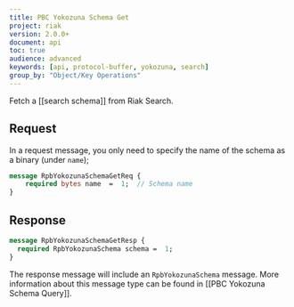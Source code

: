 ```yaml
---
title: PBC Yokozuna Schema Get
project: riak
version: 2.0.0+
document: api
toc: true
audience: advanced
keywords: [api, protocol-buffer, yokozuna, search]
group_by: "Object/Key Operations"
---
```


Fetch a [[search schema]] from Riak Search.

## Request

In a request message, you only need to specify the name of the schema as a binary (under `name`);

```protobuf
message RpbYokozunaSchemaGetReq {
    required bytes name  =  1;  // Schema name
}
```

## Response

```protobuf
message RpbYokozunaSchemaGetResp {
  required RpbYokozunaSchema schema =  1;
}
```

The response message will include an `RpbYokozunaSchema` message. More information about this message type can be found in [[PBC Yokozuna Schema Query]].